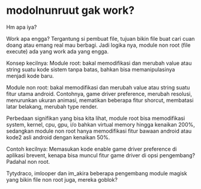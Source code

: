 # modolnunruut gak work?
Hm apa iya? 

Work apa engga? Tergantung si pembuat file, tujuan bikin file buat cari cuan doang atau emang real mau berbagi.
Jadi logika nya, module non root (file execute) ada yang work ada yang engga.

Konsep kecilnya:
Module root: bakal memodifikasi dan merubah value atau string suatu kode sistem tanpa batas, bahkan bisa memanipulasinya menjadi kode baru.

Module non root: bakal memodifikasi dan merubah value atau string suatu fitur utama android. Contohnya, game driver preference, merubah resolusi, menurunkan ukuran animasi, mematikan beberapa fitur shorcut, membatasi latar belakang, merubah type render.

Perbedaan signifikan yang bisa kita lihat, module root bisa memodifikasi system, kernel, cpu, gpu, i/o bahkan virtual memory hingga kenaikan 200%, sedangkan module non root hanya memodifikasi fitur bawaan android atau kode2 asli android dengan kenaikan 50%.

Contoh kecilnya:
Memasukan kode enable game driver preference di aplikasi brevent, kenapa bisa muncul fitur game driver di opsi pengembang? Padahal non root.

Tytydraco, imlooper dan im_akira beberapa pengembang module magisk yang bikin file non root juga, mereka goblok?
